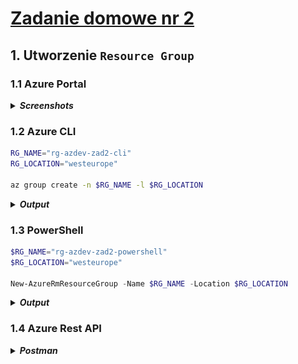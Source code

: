 # [Zadanie domowe nr 2](https://szkolachmury.pl/microsoft-azure-software-development/tydzien-2-czym-jest-chmura-publiczna-z-perspektywy-developera/praca-domowa/)

## 1. Utworzenie `Resource Group`

### 1.1 Azure Portal

<details>
  <summary><b><i>Screenshots</i></b></summary>

![azure portal create resource group][img-azure-portal-create-resource-group]
![azure portal review creating resource group][img-azure-portal-review-creating-resource-group]
![azure portal list of resource group][img-azure-portal-list-of-resource-group]
</details>

### 1.2 Azure CLI
```bash
RG_NAME="rg-azdev-zad2-cli"
RG_LOCATION="westeurope"

az group create -n $RG_NAME -l $RG_LOCATION 
```

<details>
  <summary><b><i>Output</i></b></summary>

```bash
bartosz@Azure:~$ az account list-locations -o table
DisplayName           Latitude    Longitude    Name
--------------------  ----------  -----------  ------------------
East Asia             22.267      114.188      eastasia
Southeast Asia        1.283       103.833      southeastasia
Central US            41.5908     -93.6208     centralus
East US               37.3719     -79.8164     eastus
East US 2             36.6681     -78.3889     eastus2
West US               37.783      -122.417     westus
North Central US      41.8819     -87.6278     northcentralus
South Central US      29.4167     -98.5        southcentralus
North Europe          53.3478     -6.2597      northeurope
West Europe           52.3667     4.9          westeurope
Japan West            34.6939     135.5022     japanwest
Japan East            35.68       139.77       japaneast
Brazil South          -23.55      -46.633      brazilsouth
Australia East        -33.86      151.2094     australiaeast
Australia Southeast   -37.8136    144.9631     australiasoutheast
South India           12.9822     80.1636      southindia
Central India         18.5822     73.9197      centralindia
West India            19.088      72.868       westindia
Canada Central        43.653      -79.383      canadacentral
Canada East           46.817      -71.217      canadaeast
UK South              50.941      -0.799       uksouth
UK West               53.427      -3.084       ukwest
West Central US       40.890      -110.234     westcentralus
West US 2             47.233      -119.852     westus2
Korea Central         37.5665     126.9780     koreacentral
Korea South           35.1796     129.0756     koreasouth
France Central        46.3772     2.3730       francecentral
France South          43.8345     2.1972       francesouth
Australia Central     -35.3075    149.1244     australiacentral
Australia Central 2   -35.3075    149.1244     australiacentral2
UAE Central           24.466667   54.366669    uaecentral
UAE North             25.266666   55.316666    uaenorth
South Africa North    -25.731340  28.218370    southafricanorth
South Africa West     -34.075691  18.843266    southafricawest
Switzerland North     47.451542   8.564572     switzerlandnorth
Switzerland West      46.204391   6.143158     switzerlandwest
Germany North         53.073635   8.806422     germanynorth
Germany West Central  50.110924   8.682127     germanywestcentral
Norway West           58.969975   5.733107     norwaywest
Norway East           59.913868   10.752245    norwayeast
bartosz@Azure:~$ RG_NAME="rg-azdev-zad2-cli"
bartosz@Azure:~$ RG_LOCATION="westeurope"
bartosz@Azure:~$ az group create -n $RG_NAME -l $RG_LOCATION
{
  "id": "/subscriptions/748173f1-20c4-4e68-ac58-641f67a83501/resourceGroups/rg-azdev-zad2-cli",
  "location": "westeurope",
  "managedBy": null,
  "name": "rg-azdev-zad2-cli",
  "properties": {
    "provisioningState": "Succeeded"
  },
  "tags": null,
  "type": "Microsoft.Resources/resourceGroups"
}
bartosz@Azure:~$ az group list -o table
Name                            Location    Status
------------------------------  ----------  ---------
rg-automation                   westeurope  Succeeded
rg-azdev-zad2-portal            westeurope  Succeeded
cloud-shell-storage-westeurope  westeurope  Succeeded
rg-azdev-zad2-cli               westeurope  Succeeded
```
</details>

### 1.3 PowerShell
```PowerShell
$RG_NAME="rg-azdev-zad2-powershell"
$RG_LOCATION="westeurope"

New-AzureRmResourceGroup -Name $RG_NAME -Location $RG_LOCATION
```

<details>
  <summary><b><i>Output</i></b></summary>

```PowerShell
PS /home/bartosz> $RG_NAME="rg-azdev-zad2-powershell"
PS /home/bartosz> $RG_LOCATION="westeurope"
PS /home/bartosz> New-AzureRmResourceGroup -Name $RG_NAME -Location $RG_LOCATION

ResourceGroupName : rg-azdev-zad2-powershell
Location          : westeurope
ProvisioningState : Succeeded
Tags              :
ResourceId        : /subscriptions/748173f1-20c4-4e68-ac58-641f67a83501/resourceGroups/rg-azdev-zad2-powershell

PS /home/bartosz> Get-AzureRmResourceGroup

ResourceGroupName : rg-automation
Location          : westeurope
ProvisioningState : Succeeded
Tags              :
                    Name    Value
                    ======  =====
                    Locked  yes

ResourceId        : /subscriptions/748173f1-20c4-4e68-ac58-641f67a83501/resourceGroups/rg-automation

ResourceGroupName : rg-azdev-zad2-portal
Location          : westeurope
ProvisioningState : Succeeded
Tags              :
ResourceId        : /subscriptions/748173f1-20c4-4e68-ac58-641f67a83501/resourceGroups/rg-azdev-zad2-portal

ResourceGroupName : cloud-shell-storage-westeurope
Location          : westeurope
ProvisioningState : Succeeded
Tags              :
ResourceId        : /subscriptions/748173f1-20c4-4e68-ac58-641f67a83501/resourceGroups/cloud-shell-storage-westeurope

ResourceGroupName : rg-azdev-zad2-cli
Location          : westeurope
ProvisioningState : Succeeded
Tags              :
ResourceId        : /subscriptions/748173f1-20c4-4e68-ac58-641f67a83501/resourceGroups/rg-azdev-zad2-cli

ResourceGroupName : rg-azdev-zad2-powershell
Location          : westeurope
ProvisioningState : Succeeded
Tags              :
ResourceId        : /subscriptions/748173f1-20c4-4e68-ac58-641f67a83501/resourceGroups/rg-azdev-zad2-powershell
```
</details>

### 1.4 Azure Rest API

<details>
  <summary><b><i>Postman</i></b></summary>

![azure rest api create resource group][img-azure-rest-api-create-resource-group]
![azure rest api list of resource group][img-azure-rest-api-list-of-resource-group]
</details>



[img-azure-portal-create-resource-group]: ./img/azure-portal-create-resource-group.jpg
[img-azure-portal-review-creating-resource-group]: ./img/azure-portal-review-creating-resource-group.jpg
[img-azure-portal-list-of-resource-group]: ./img/azure-portal-list-of-resource-group.jpg
[img-azure-rest-api-create-resource-group]: ./img/azure-rest-api-create-resource-group.jpg
[img-azure-rest-api-list-of-resource-group]: ./img/azure-rest-api-list-of-resource-group.jpg